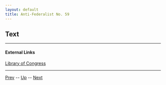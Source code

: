 ```yaml
---
layout: default
title: Anti-Federalist No. 59
---
```


## Text

---
#### External Links
[Library of Congress]()

---

[Prev](58.md) -- [Up](README.md) -- [Next](60.md)
